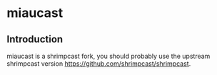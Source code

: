 # miaucast

## Introduction

miaucast is a shrimpcast fork, you should probably use the upstream shrimpcast version https://github.com/shrimpcast/shrimpcast.
